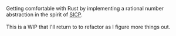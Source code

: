Getting comfortable with Rust by implementing a rational number abstraction in the spirit of [SICP](https://mitpress.mit.edu/sites/default/files/sicp/full-text/book/book-Z-H-14.html#%_sec_2.1.1).<br>
<br>
This is a WIP that I'll return to to refactor as I figure more things out.
